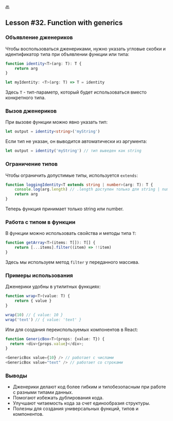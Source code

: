 [🔙](/README.md)

## Lesson #32. Function with generics

### Объявление дженериков

Чтобы воспользоваться дженериками, нужно указать угловые скобки и идентификатор типа при объявлении функции или типа:

```typescript
function identity<T>(arg: T): T {
	return arg
}

let myIdentity: <T>(arg: T) => T = identity
```

Здесь `T` - тип-параметр, который будет использоваться вместо конкретного типа.

### Вызов дженериков

При вызове функции можно явно указать тип:

```typescript
let output = identity<string>('myString')
```

Если тип не указан, он выводится автоматически из аргумента:

```typescript
let output = identity('myString') // тип выведен как string
```

### Ограничение типов

Чтобы ограничить допустимые типы, используется `extends`:

```typescript
function loggingIdentity<T extends string | number>(arg: T): T {
	console.log(arg.length) // .length доступен только для string | number
	return arg
}
```

Теперь функция принимает только string или number.

### Работа с типом в функции

В функции можно использовать свойства и методы типа `T`:

```typescript
function getArray<T>(items: T[]): T[] {
	return [...items].filter((item) => !!item)
}
```

Здесь мы используем метод `filter` у переданного массива.

### Примеры использования

Дженерики удобны в утилитных функциях:

```typescript
function wrap<T>(value: T) {
	return { value }
}

wrap(10) // { value: 10 }
wrap('text') // { value: 'text' }
```

Или для создания переиспользуемых компонентов в React:

```typescript
function GenericBox<T>(props: {value: T}) {
  return <div>{props.value}</div>;
}

<GenericBox value={10} /> // работает с числами
<GenericBox value="text" /> // работает со строками
```

### Выводы

- Дженерики делают код более гибким и типобезопасным при работе с разными типами данных.
- Помогают избежать дублирования кода.
- Улучшают читаемость кода за счет единообразия структуры.
- Полезны для создания универсальных функций, типов и компонентов.
